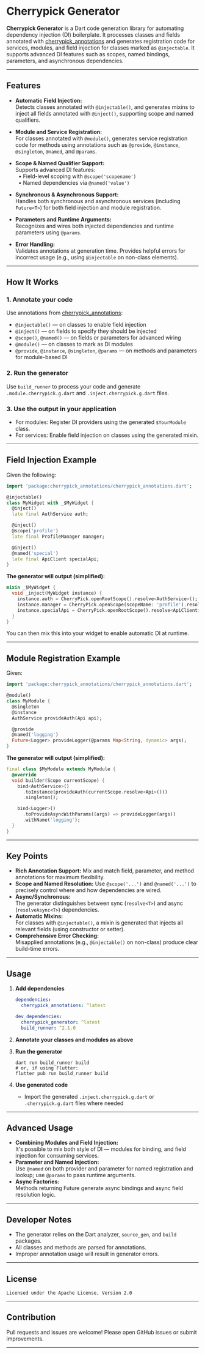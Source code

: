 # Cherrypick Generator

**Cherrypick Generator** is a Dart code generation library for automating dependency injection (DI) boilerplate. It processes classes and fields annotated with [cherrypick_annotations](https://pub.dev/packages/cherrypick_annotations) and generates registration code for services, modules, and field injection for classes marked as `@injectable`. It supports advanced DI features such as scopes, named bindings, parameters, and asynchronous dependencies.

---

## Features

- **Automatic Field Injection:**  
  Detects classes annotated with `@injectable()`, and generates mixins to inject all fields annotated with `@inject()`, supporting scope and named qualifiers.

- **Module and Service Registration:**  
  For classes annotated with `@module()`, generates service registration code for methods using annotations such as `@provide`, `@instance`, `@singleton`, `@named`, and `@params`.

- **Scope & Named Qualifier Support:**  
  Supports advanced DI features:  
  &nbsp;&nbsp;• Field-level scoping with `@scope('scopename')`  
  &nbsp;&nbsp;• Named dependencies via `@named('value')`

- **Synchronous & Asynchronous Support:**  
  Handles both synchronous and asynchronous services (including `Future<T>`) for both field injection and module registration.

- **Parameters and Runtime Arguments:**  
  Recognizes and wires both injected dependencies and runtime parameters using `@params`.

- **Error Handling:**  
  Validates annotations at generation time. Provides helpful errors for incorrect usage (e.g., using `@injectable` on non-class elements).

---

## How It Works

### 1. Annotate your code

Use annotations from [cherrypick_annotations](https://pub.dev/packages/cherrypick_annotations):

- `@injectable()` — on classes to enable field injection  
- `@inject()` — on fields to specify they should be injected  
- `@scope()`, `@named()` — on fields or parameters for advanced wiring  
- `@module()` — on classes to mark as DI modules  
- `@provide`, `@instance`, `@singleton`, `@params` — on methods and parameters for module-based DI

### 2. Run the generator

Use `build_runner` to process your code and generate `.module.cherrypick.g.dart` and `.inject.cherrypick.g.dart` files.

### 3. Use the output in your application

- For modules: Register DI providers using the generated `$YourModule` class.
- For services: Enable field injection on classes using the generated mixin.

---

## Field Injection Example

Given the following:

```dart
import 'package:cherrypick_annotations/cherrypick_annotations.dart';

@injectable()
class MyWidget with _$MyWidget {
  @inject()
  late final AuthService auth;

  @inject()
  @scope('profile')
  late final ProfileManager manager;

  @inject()
  @named('special')
  late final ApiClient specialApi;
}
```

**The generator will output (simplified):**
```dart
mixin _$MyWidget {
  void _inject(MyWidget instance) {
    instance.auth = CherryPick.openRootScope().resolve<AuthService>();
    instance.manager = CherryPick.openScope(scopeName: 'profile').resolve<ProfileManager>();
    instance.specialApi = CherryPick.openRootScope().resolve<ApiClient>(named: 'special');
  }
}
```
You can then mix this into your widget to enable automatic DI at runtime.

---

## Module Registration Example

Given:

```dart
import 'package:cherrypick_annotations/cherrypick_annotations.dart';

@module()
class MyModule {
  @singleton
  @instance
  AuthService provideAuth(Api api);

  @provide
  @named('logging')
  Future<Logger> provideLogger(@params Map<String, dynamic> args);
}
```

**The generator will output (simplified):**
```dart
final class $MyModule extends MyModule {
  @override
  void builder(Scope currentScope) {
    bind<AuthService>()
      .toInstance(provideAuth(currentScope.resolve<Api>()))
      .singleton();

    bind<Logger>()
      .toProvideAsyncWithParams((args) => provideLogger(args))
      .withName('logging');
  }
}
```

---

## Key Points

- **Rich Annotation Support:** 
  Mix and match field, parameter, and method annotations for maximum flexibility.
- **Scope and Named Resolution:**
  Use `@scope('...')` and `@named('...')` to precisely control where and how dependencies are wired.
- **Async/Synchronous:**  
  The generator distinguishes between sync (`resolve<T>`) and async (`resolveAsync<T>`) dependencies.
- **Automatic Mixins:**  
  For classes with `@injectable()`, a mixin is generated that injects all relevant fields (using constructor or setter).
- **Comprehensive Error Checking:**  
  Misapplied annotations (e.g., `@injectable()` on non-class) produce clear build-time errors.

---

## Usage

1. **Add dependencies**

   ```yaml
   dependencies:
     cherrypick_annotations: ^latest

   dev_dependencies:
     cherrypick_generator: ^latest
     build_runner: ^2.1.0
   ```

2. **Annotate your classes and modules as above**

3. **Run the generator**

   ```shell
   dart run build_runner build
   # or, if using Flutter:
   flutter pub run build_runner build
   ```

4. **Use generated code**

   - Import the generated `.inject.cherrypick.g.dart` or `.cherrypick.g.dart` files where needed

---

## Advanced Usage

- **Combining Modules and Field Injection:**  
  It's possible to mix both style of DI — modules for binding, and field injection for consuming services.
- **Parameter and Named Injection:**  
  Use `@named` on both provider and parameter for named registration and lookup; use `@params` to pass runtime arguments.
- **Async Factories:**  
  Methods returning Future<T> generate async bindings and async field resolution logic.

---

## Developer Notes

- The generator relies on the Dart analyzer, `source_gen`, and `build` packages.
- All classes and methods are parsed for annotations.
- Improper annotation usage will result in generator errors.

---

## License

```
Licensed under the Apache License, Version 2.0
```

---

## Contribution

Pull requests and issues are welcome! Please open GitHub issues or submit improvements.

---

